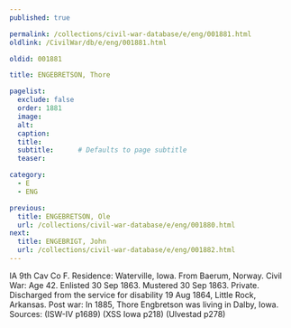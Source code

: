 ```yaml
---
published: true

permalink: /collections/civil-war-database/e/eng/001881.html
oldlink: /CivilWar/db/e/eng/001881.html

oldid: 001881

title: ENGEBRETSON, Thore

pagelist:
  exclude: false
  order: 1881
  image: 
  alt:
  caption:
  title:
  subtitle:      # Defaults to page subtitle
  teaser:

category: 
  - E 
  - ENG

previous:
  title: ENGEBRETSON, Ole
  url: /collections/civil-war-database/e/eng/001880.html  
next:
  title: ENGEBRIGT, John
  url: /collections/civil-war-database/e/eng/001882.html   
---
```

IA 9th Cav Co F. Residence: Waterville, Iowa. From Baerum, Norway. Civil War: Age 42. Enlisted 30 Sep 1863. Mustered 30 Sep 1863. Private. Discharged from the service for disability 19 Aug 1864, Little Rock, Arkansas. Post war: In 1885, Thore Engbretson was living in Dalby, Iowa. Sources: (ISW-IV p1689) (XSS Iowa p218) (Ulvestad p278)